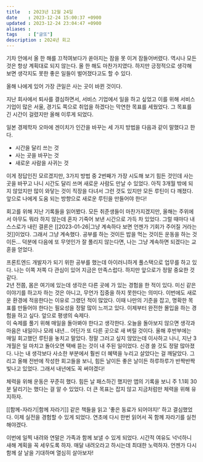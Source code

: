 ```yaml
---
title   : 2023년 12월 24일
date    : 2023-12-24 15:00:37 +0900
updated : 2023-12-24 23:04:47 +0900
aliases :
tags    : ["글또"]
description : 2024년 회고
---
```


기차 안에서 올 한 해를 끄적여보다가 쏟아지는 잠을 못 이겨 잠들어버렸다.
역시나 모든 것은 항상 계획대로 되지 않는다. 올 한 해도 마찬가지였다. 하지만 긍정적으로 생각해 보면 생각지도 못한 좋은 일들이 벌어졌다고도 할 수 있다.  

올해 나에게 있어 가장 큰일은 사는 곳이 바뀐 것이다. 

지난 회사에서 퇴사를 결심하면서, 서비스 기업에서 일을 하고 싶었고 이를 위해 서비스 기업이 많은 서울, 경기도 쪽으로 취업을 하겠다는 막연한 목표를 세웠었다. 그 목표를 긴 시간이 걸렸지만 올해 이루게 되었다.

일본 경제학자 오마에 겐이치가 인간을 바꾸는 세 가지 방법을 다음과 같이 말했다고 한다.
- 시간을 달리 쓰는 것
- 사는 곳을 바꾸는 것
- 새로운 사람을 사귀는 것

이게 정답인진 모르겠지만, 3가지 방법 중 2번째가 가장 시도해 보기 힘든 것인데 사는 곳을 바꾸고 나니 시간도 달리 쓰며 새로운 사람도 만날 수 있었다. 
아직 3개월 밖에 되지 않았지만 많이 와닿는 것이 직장을 다녀서 그런 것도 있지만 모든 루틴이 다 깨졌다. 앞으로 나에게 도움 되는 방향으로 새로운 루틴을 만들어야 한다! 

회고를 위해 지난 기록들을 읽어봤다. 모든 취준생들이 마찬가지겠지만, 올해는 주위에서 아무도 뭐라 하지 않는데 혼자 기죽어 보낸 시간으로 가득 차 있었다. 그럴 때마다 내 스스로가 내린 결론은 [[2023-01-26|그냥 계속하다 보면 언젠가 기회가 주어질 거라는 것]]이었다. 그래서 그냥 계속했다. 공부를 하는 것이든 밥을 먹는 것이든 운동을 하는 것이든... 덕분에 다음에 또 무엇인가 잘 풀리지 않는다면, 나는 그냥 계속하면 되겠다는 교훈을 얻었다.

프론트엔드 개발자가 되기 위한 공부를 했는데 아이러니하게 풀스택으로 업무를 하고 있다. 나는 이쪽 저쪽 다 관심이 있어 지금은 만족스럽다. 하지만 앞으로가 정말 중요한 것 같다.  
2년 전쯤, 몸은 여기에 있는데 생각은 다른 곳에 가 있는 경험을 한 적이 있다. 미신 같은 이야기를 하고자 하는 것은 아니고, 무언가 집중을 하지 못한다는 의미다. 이번에도 새로운 환경에 적응한다는 이유로 그랬던 적이 많았다. 이때  나만의 기준을 잡고, 명확한 목표를 만들어야 한다는 필요성을 정말 많이 느끼고 있다. 이제부터 완전한 몰입을 하는 경험을 하고 싶다. 앞으로 평생의 숙제다.    
이 숙제를 풀기 위해 매일을 돌아봐야 한다고 생각한다. 오늘을 돌아보지 않으면 생각과 마음은 내일이나 모레 내년... 어딘가 또 다른 곳으로 새 버릴 것이다. 올해 후반부에는 매일 회고했던 루틴을 놓치고 말았다. 정말 그러고 싶지 않았는데 이사하고 나니, 지난 3개월은 일 마치고 돌아오면 택배 뜯는 것이 내 주된 일이었다. 신경 쓸 것도 정말 많아졌다. 나는 내 생각보다 사소한 부분에서 훨씬 더 혜택을 누리고 살았다는 걸 깨달았다. 그리고 올해 전반에 작성한 회고들을 보니, 힘든 날이든 좋은 날이든 하루하루가 반짝반짝 빛나고 있었다. 그래서 내년에도 꼭 써야겠다!

체력을 위해 운동은 꾸준히 했다. 힘든 날 패스하긴 했지만 앱의 기록을 보니 주 1.1회 30분 달리기는 했다는 걸 알 수 있었다. 더 큰 목표는 잡지 않고 지금처럼만 체력을 위해 유지하자.  

[[함께-자라기|함께 자라기]] 같은 책들을 읽고 '좋은 동료가 되어야지!' 하고 결심했었다. 이제 실전을 경험할 수 있게 되었다. 연초에 다시 한번 읽어서 꼭 함께 자라기를 실천해야겠다.  

이번에 일찍 내려와 연말은 가족과 함께 보낼 수 있게 되었다. 시간적 여유도 넉넉하니 새해 계획을 꼭 세우도록 하자. 매달 내려오라고 하시는데 최대한 노력하자. 언젠가 다시 함께 살 날을 기대하며 열심히 살아보자!
